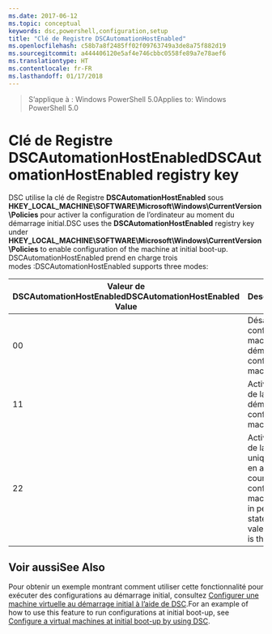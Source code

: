 ```yaml
---
ms.date: 2017-06-12
ms.topic: conceptual
keywords: dsc,powershell,configuration,setup
title: "Clé de Registre DSCAutomationHostEnabled"
ms.openlocfilehash: c58b7a8f2485ff02f09763749a3de8a75f882d19
ms.sourcegitcommit: a444406120e5af4e746cbbc0558fe89a7e78aef6
ms.translationtype: HT
ms.contentlocale: fr-FR
ms.lasthandoff: 01/17/2018
---
```

><span data-ttu-id="c87de-103">S’applique à : Windows PowerShell 5.0</span><span class="sxs-lookup"><span data-stu-id="c87de-103">Applies to: Windows PowerShell 5.0</span></span>

# <a name="dscautomationhostenabled-registry-key"></a><span data-ttu-id="c87de-104">Clé de Registre DSCAutomationHostEnabled</span><span class="sxs-lookup"><span data-stu-id="c87de-104">DSCAutomationHostEnabled registry key</span></span>

<span data-ttu-id="c87de-105">DSC utilise la clé de Registre **DSCAutomationHostEnabled** sous **HKEY_LOCAL_MACHINE\SOFTWARE\Microsoft\Windows\CurrentVersion\Policies** pour activer la configuration de l’ordinateur au moment du démarrage initial.</span><span class="sxs-lookup"><span data-stu-id="c87de-105">DSC uses the **DSCAutomationHostEnabled** registry key under **HKEY_LOCAL_MACHINE\SOFTWARE\Microsoft\Windows\CurrentVersion\Policies** to enable configuration of the machine at initial boot-up.</span></span>
<span data-ttu-id="c87de-106">DSCAutomationHostEnabled prend en charge trois modes :</span><span class="sxs-lookup"><span data-stu-id="c87de-106">DSCAutomationHostEnabled supports three modes:</span></span>

|  <span data-ttu-id="c87de-107">Valeur de DSCAutomationHostEnabled</span><span class="sxs-lookup"><span data-stu-id="c87de-107">DSCAutomationHostEnabled Value</span></span>  |  <span data-ttu-id="c87de-108">Description</span><span class="sxs-lookup"><span data-stu-id="c87de-108">Description</span></span>   | 
|---|---| 
<span data-ttu-id="c87de-109">0</span><span class="sxs-lookup"><span data-stu-id="c87de-109">0</span></span> | <span data-ttu-id="c87de-110">Désactive la configuration de la machine au démarrage.</span><span class="sxs-lookup"><span data-stu-id="c87de-110">Disable configuring the machine at boot-up.</span></span> |
<span data-ttu-id="c87de-111">1</span><span class="sxs-lookup"><span data-stu-id="c87de-111">1</span></span> | <span data-ttu-id="c87de-112">Active la configuration de la machine au démarrage.</span><span class="sxs-lookup"><span data-stu-id="c87de-112">Enable configuring the machine at boot-up.</span></span> |
<span data-ttu-id="c87de-113">2</span><span class="sxs-lookup"><span data-stu-id="c87de-113">2</span></span> | <span data-ttu-id="c87de-114">Active la configuration de la machine uniquement si DSC est en attente ou en cours.</span><span class="sxs-lookup"><span data-stu-id="c87de-114">Enable configuring the machine only if DSC is in pending or current state.</span></span> <span data-ttu-id="c87de-115">Il s'agit de la valeur par défaut.</span><span class="sxs-lookup"><span data-stu-id="c87de-115">This is the default value.</span></span> |

## <a name="see-also"></a><span data-ttu-id="c87de-116">Voir aussi</span><span class="sxs-lookup"><span data-stu-id="c87de-116">See Also</span></span>

<span data-ttu-id="c87de-117">Pour obtenir un exemple montrant comment utiliser cette fonctionnalité pour exécuter des configurations au démarrage initial, consultez [Configurer une machine virtuelle au démarrage initial à l’aide de DSC](bootstrapDsc.md).</span><span class="sxs-lookup"><span data-stu-id="c87de-117">For an example of how to use this feature to run configurations at initial boot-up, see [Configure a virtual machines at initial boot-up by using DSC](bootstrapDsc.md).</span></span>


